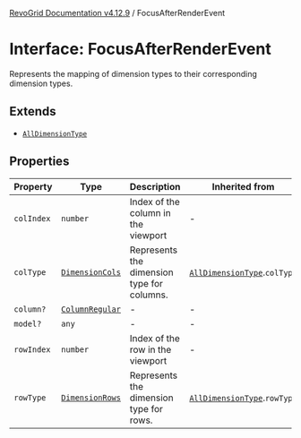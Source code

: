 [RevoGrid Documentation v4.12.9](README.md) / FocusAfterRenderEvent

# Interface: FocusAfterRenderEvent

Represents the mapping of dimension types to their corresponding dimension types.

## Extends

- [`AllDimensionType`](Interface.AllDimensionType.md)

## Properties

| Property | Type | Description | Inherited from | Defined in |
| ------ | ------ | ------ | ------ | ------ |
| `colIndex` | `number` | Index of the column in the viewport | - | [src/types/interfaces.ts:808](https://github.com/revolist/revogrid/blob/5b626b1ece93ea60f82047d059b8a2635455feb4/src/types/interfaces.ts#L808) |
| `colType` | [`DimensionCols`](TypeAlias.DimensionCols.md) | Represents the dimension type for columns. | [`AllDimensionType`](Interface.AllDimensionType.md).`colType` | [src/types/interfaces.ts:769](https://github.com/revolist/revogrid/blob/5b626b1ece93ea60f82047d059b8a2635455feb4/src/types/interfaces.ts#L769) |
| `column?` | [`ColumnRegular`](Interface.ColumnRegular.md) | - | - | [src/types/interfaces.ts:800](https://github.com/revolist/revogrid/blob/5b626b1ece93ea60f82047d059b8a2635455feb4/src/types/interfaces.ts#L800) |
| `model?` | `any` | - | - | [src/types/interfaces.ts:799](https://github.com/revolist/revogrid/blob/5b626b1ece93ea60f82047d059b8a2635455feb4/src/types/interfaces.ts#L799) |
| `rowIndex` | `number` | Index of the row in the viewport | - | [src/types/interfaces.ts:804](https://github.com/revolist/revogrid/blob/5b626b1ece93ea60f82047d059b8a2635455feb4/src/types/interfaces.ts#L804) |
| `rowType` | [`DimensionRows`](TypeAlias.DimensionRows.md) | Represents the dimension type for rows. | [`AllDimensionType`](Interface.AllDimensionType.md).`rowType` | [src/types/interfaces.ts:764](https://github.com/revolist/revogrid/blob/5b626b1ece93ea60f82047d059b8a2635455feb4/src/types/interfaces.ts#L764) |
